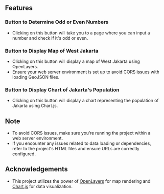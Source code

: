 
## Features

### Button to Determine Odd or Even Numbers

- Clicking on this button will take you to a page where you can input a number and check if it's odd or even.

### Button to Display Map of West Jakarta

- Clicking on this button will display a map of West Jakarta using OpenLayers.
- Ensure your web server environment is set up to avoid CORS issues with loading GeoJSON files.

### Button to Display Chart of Jakarta's Population

- Clicking on this button will display a chart representing the population of Jakarta using Chart.js.

## Note

- To avoid CORS issues, make sure you're running the project within a web server environment.
- If you encounter any issues related to data loading or dependencies, refer to the project's HTML files and ensure URLs are correctly configured.

## Acknowledgements

- This project utilizes the power of [OpenLayers](https://openlayers.org) for map rendering and [Chart.js](https://www.chartjs.org) for data visualization.
```
